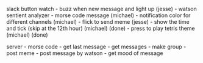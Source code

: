 slack button watch
	- buzz when new message and light up (jesse)
	- watson sentient analyzer
	- morse code message (michael)
	- notification color for different channels (michael)
	- flick to send meme (jesse)
	- show the time and tick (skip at the 12th hour) (michael) (done)
	- press to play tetris theme (michael) (done)

server
	- morse code
	- get last message
	- get messages
	- make group
	- post meme
	- post message by watson
	- get mood of message